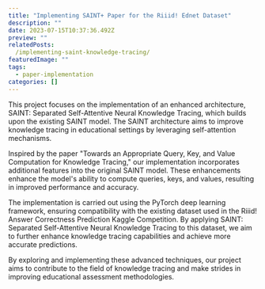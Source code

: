 ```yaml
---
title: "Implementing SAINT+ Paper for the Riiid! Ednet Dataset"
description: ""
date: 2023-07-15T10:37:36.492Z
preview: ""
relatedPosts: 
  /implementing-saint-knowledge-tracing/
featuredImage: ""
tags:
  - paper-implementation
categories: []
---
```


This project focuses on the implementation of an enhanced architecture, SAINT: Separated Self-Attentive Neural Knowledge Tracing, which builds upon the existing SAINT model. The SAINT architecture aims to improve knowledge tracing in educational settings by leveraging self-attention mechanisms.

Inspired by the paper "Towards an Appropriate Query, Key, and Value Computation for Knowledge Tracing," our implementation incorporates additional features into the original SAINT model. These enhancements enhance the model's ability to compute queries, keys, and values, resulting in improved performance and accuracy.

The implementation is carried out using the PyTorch deep learning framework, ensuring compatibility with the existing dataset used in the Riiid! Answer Correctness Prediction Kaggle Competition. By applying SAINT: Separated Self-Attentive Neural Knowledge Tracing to this dataset, we aim to further enhance knowledge tracing capabilities and achieve more accurate predictions.

By exploring and implementing these advanced techniques, our project aims to contribute to the field of knowledge tracing and make strides in improving educational assessment methodologies.
